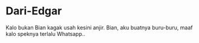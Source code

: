 # Dari-Edgar
Kalo bukan Bian kagak usah kesini anjir.
Bian, aku buatnya buru-buru, maaf kalo speknya terlalu Whatsapp..
